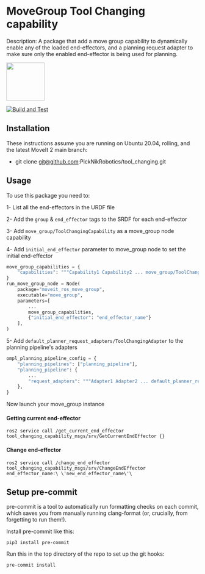 # MoveGroup Tool Changing capability

Description: A package that add a move group capability to dynamically enable any of the loaded end-effectors, and a planning request adapter to make sure only the enabled end-effector is being used for planning. 

<img src="https://picknik.ai/assets/images/logo.jpg" width="100">

[![Build and Test](https://github.com/PickNikRobotics/tool_changing/actions/workflows/build_and_test.yaml/badge.svg)](https://github.com/PickNikRobotics/tool_changing/actions/workflows/build_and_test.yaml)

## Installation

These instructions assume you are running on Ubuntu 20.04, rolling, and the latest MoveIt 2 main branch:
- git clone git@github.com:PickNikRobotics/tool_changing.git

## Usage

To use this package you need to:

1- List all the end-effectors in the URDF file

2- Add the `group` & `end_effector` tags to the SRDF for each end-effector

3- Add `move_group/ToolChangingCapability` as a move_group node capability

4- Add `initial_end_effector` parameter to move_group node to set the initial end-effector
```py
move_group_capabilities = {
    "capabilities": """Capability1 Capability2 ... move_group/ToolChangingCapability"""
}
run_move_group_node = Node(
    package="moveit_ros_move_group",
    executable="move_group",
    parameters=[
        ...
        move_group_capabilities,
        {"initial_end_effector": "end_effector_name"}
    ],
)
```

5- Add `default_planner_request_adapters/ToolChangingAdapter` to the planning pipeline's adapters
```py
ompl_planning_pipeline_config = {
    "planning_pipelines": ["planning_pipeline"],
    "planning_pipeline": {
        ...
        "request_adapters": """Adapter1 Adapter2 ... default_planner_request_adapters/ToolChangingAdapter""",
    },
}
```

Now launch your move_group instance

#### Getting current end-effector

`ros2 service call /get_current_end_effector tool_changing_capability_msgs/srv/GetCurrentEndEffector {}`


#### Change end-effector

`ros2 service call /change_end_effector tool_changing_capability_msgs/srv/ChangeEndEffector end_effector_name:\ \'new_end_effector_name\'\ `

## Setup pre-commit

pre-commit is a tool to automatically run formatting checks on each commit, which saves you from manually running clang-format (or, crucially, from forgetting to run them!).

Install pre-commit like this:

```
pip3 install pre-commit
```

Run this in the top directory of the repo to set up the git hooks:

```
pre-commit install
```
